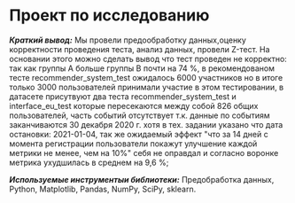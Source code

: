 # Проект по исследованию 

***Краткий вывод:*** Мы провели предообработку данных,оценку корректности проведения теста, анализ данных, провели Z-тест. На основании этого можно сделать вывод что тест проведен не корректно: так как группы A больше группы B почти на 74 %, в рекомендованом тесте recommender_system_test ожидалось 6000 участников но в итоге только 3000 пользователей принимали участие в этом тестировании, в датасете присутвуют два теста recommender_system_test и interface_eu_test которые пересекаются между собой 826 общих пользователей, часть событий отсутствует т.к. данные по событиям заканчиваются 30 декабря 2020 г. хотя в тех. задании указано что дата остановки: 2021-01-04, так же ожидаемый эффект "что за 14 дней с момента регистрации пользователи покажут улучшение каждой метрики не менее, чем на 10%" себя не оправдал и согласно воронке метрика ухудшилась в среднем на 9,6 %;


***Используемые инструментыи библиотеки:*** Предобработка данных, Python, Matplotlib, Pandas, NumPy, SciPy, sklearn. 

 
